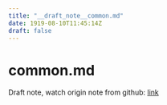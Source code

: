 ```yaml
---
title: "__draft_note__common.md"
date: 1919-08-10T11:45:14Z
draft: false
---
```


# common.md

Draft note, watch origin note from github: [link](https:/github.com/tinghaolai/just-random-note/blob/master/operating_system/linux/common.md)